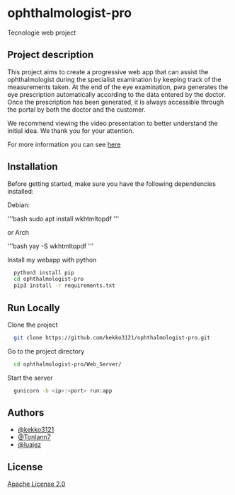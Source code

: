 # ophthalmologist-pro

Tecnologie web project

## Project description

This project aims to create a progressive web app that can assist the ophthalmologist during the specialist examination by keeping track of the measurements taken. At the end of the eye examination, pwa generates the eye prescription automatically according to the data entered by the doctor. Once the prescription has been generated, it is always accessible through the portal by both the doctor and the customer.

We recommend viewing the video presentation to better understand the initial idea.
We thank you for your attention.

For more information you can see [here](https://www.canva.com/design/DAFzecUFK9o/LKdGAOtrRE8llqDKK-iyHQ/edit?utm_content=DAFzecUFK9o&utm_campaign=designshare&utm_medium=link2&utm_source=sharebutton "Project slides")

## Installation

Before getting started, make sure you have the following dependencies installed:

Debian:

'''bash
  sudo apt install wkhtmltopdf
'''

or Arch

'''bash
  yay -S wkhtmltopdf
'''

Install my webapp with python

```bash
  python3 install pip
  cd ophthalmologist-pro
  pip3 install -r requirements.txt
```

## Run Locally

Clone the project

```bash
  git clone https://github.com/kekko3121/ophthalmologist-pro.git
```

Go to the project directory

```bash
  cd ophthalmologist-pro/Web_Server/
```

Start the server

```bash
  gunicorn -b <ip>:<port> run:app
```

## Authors

- [@kekko3121](https://github.com/kekko3121)
- [@TonIann7](https://github.com/TonIann7)
- [@luajez](https://github.com/luajez)

## License

[Apache License 2.0](https://www.apache.org/licenses/LICENSE-2.0)